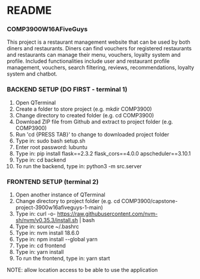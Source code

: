# README #

### COMP3900W16AFiveGuys ###

This project is a restaurant management website that can be used by both diners and restaurants. Diners can find vouchers for registered restaurants and restaurants can manage their menu, vouchers, loyalty system and profile. 
Included functionalities include user and restaurant profile management, vouchers, search filtering, reviews, recommendations, loyalty system and chatbot. 

### BACKEND SETUP (DO FIRST - terminal 1) ###

1. Open QTerminal 
2. Create a folder to store project (e.g. mkdir COMP3900)
3. Change directory to created folder (e.g. cd COMP3900)
4. Download ZIP file from Github and extract to project folder (e.g. COMP3900)
5. Run 'cd {PRESS TAB}' to change to downloaded project folder
6. Type in: sudo bash setup.sh
7. Enter root password: lubuntu
8. Type in: pip install flask==2.3.2 flask_cors==4.0.0 apscheduler==3.10.1
9. Type in: cd backend
10. To run the backend, type in: python3 -m src.server

### FRONTEND SETUP (terminal 2) ###

1. Open another instance of QTerminal 
2. Change directory to project folder (e.g. cd COMP3900/capstone-project-3900w16afiveguys-1-main)
3. Type in: curl -o- https://raw.githubusercontent.com/nvm-sh/nvm/v0.35.3/install.sh | bash
4. Type in: source ~/.bashrc
5. Type in: nvm install 18.6.0 
6. Type in: npm install --global yarn 
7. Type in: cd frontend
8. Type in: yarn install
9. To run the frontend, type in: yarn start

NOTE: allow location access to be able to use the application
